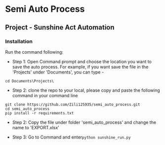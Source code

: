 # Semi Auto Process

## Project - Sunshine Act Automation

### 

### Installation

Run the command following:

* Step 1:
 Open Command prompt and choose the location you want to save the auto process. 
 For example, if you want save the file in the 'Projects' under 'Documents', you can type -
```
cd Documents\Projects\
```
* Step 2:
 clone the repo to your local, please copy and paste the following command in your command line
```
git clone https://github.com/Zili125935/semi_auto_process.git
cd semi_auto_process
pip install -r requirements.txt

```

* Step 2:
Copy the file under folder 'semi_auto_process' and change the name to 'EXPORT.xlsx'

* Step 3:
Go to Command and enter`python sunshine_run.py`
